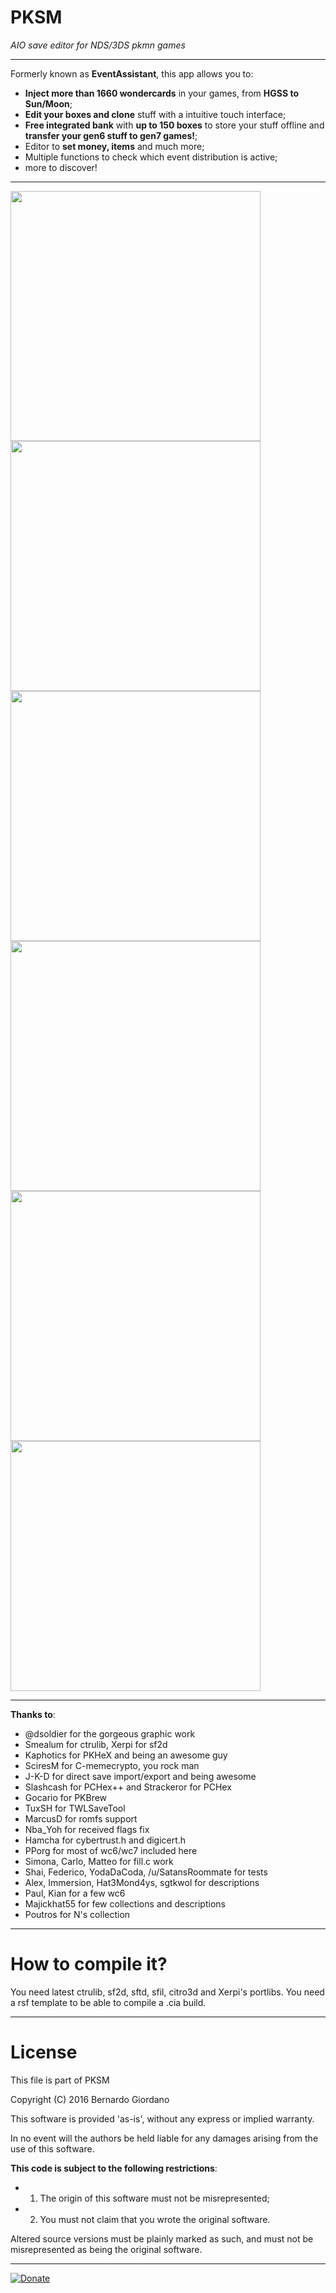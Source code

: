 # PKSM

*AIO save editor for NDS/3DS pkmn games*

---

Formerly known as **EventAssistant**, this app allows you to:

* **Inject more than 1660 wondercards** in your games, from **HGSS to Sun/Moon**;
* **Edit your boxes and clone** stuff with a intuitive touch interface;
* **Free integrated bank** with **up to 150 boxes** to store your stuff offline and **transfer your gen6 stuff to gen7 games!**;
* Editor to **set money, items** and much more;
* Multiple functions to check which event distribution is active;
* more to discover!

---

<img src="http://i.imgur.com/8bEucGD.jpg" width="400" /> <img src="http://i.imgur.com/54DGcsk.jpg" width="400" />
<img src="http://i.imgur.com/VKdTKZb.jpg" width="400" /> <img src="http://i.imgur.com/FpqDecP.jpg" width="400" />
<img src="http://i.imgur.com/txwEZQ2.jpg" width="400" /> <img src="http://i.imgur.com/msspq0G.jpg" width="400" />

---
 
**Thanks to**:

* @dsoldier for the gorgeous graphic work
* Smealum for ctrulib, Xerpi for sf2d
* Kaphotics for PKHeX and being an awesome guy
* SciresM for C-memecrypto, you rock man
* J-K-D for direct save import/export and being awesome
* Slashcash for PCHex++ and Strackeror for PCHex
* Gocario for PKBrew
* TuxSH for TWLSaveTool
* MarcusD for romfs support
* Nba_Yoh for received flags fix
* Hamcha for cybertrust.h and digicert.h
* PPorg for most of wc6/wc7 included here
* Simona, Carlo, Matteo for fill.c work
* Shai, Federico, YodaDaCoda, /u/SatansRoommate for tests
* Alex, Immersion, Hat3Mond4ys, sgtkwol for descriptions
* Paul, Kian for a few wc6
* Majickhat55 for few collections and descriptions
* Poutros for N's collection

---

# How to compile it?

You need latest ctrulib, sf2d, sftd, sfil, citro3d and Xerpi's portlibs. You need a rsf template to be able to compile a .cia build.

---

# License

This file is part of PKSM

Copyright (C) 2016 Bernardo Giordano

This software is provided 'as-is', without any express or implied warranty.
 
In no event will the authors be held liable for any damages arising from the use of this software.

**This code is subject to the following restrictions**:

* 1) The origin of this software must not be misrepresented; 
* 2) You must not claim that you wrote the original software. 


Altered source versions must be plainly marked as such, and must not be misrepresented as being the original software.

---

[![Donate](https://img.shields.io/badge/Donate-PayPal-green.svg)](https://www.paypal.me/BernardoGiordano)
